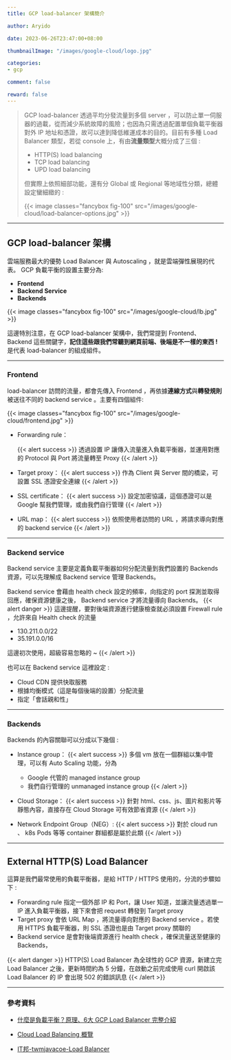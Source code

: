 ```yaml
---
title: GCP load-balancer 架構簡介

author: Aryido

date: 2023-06-26T23:47:00+08:00

thumbnailImage: "/images/google-cloud/logo.jpg"

categories:
- gcp

comment: false

reward: false
---
```

<!--BODY-->
> GCP load-balancer 透過平均分發流量到多個 server ，可以防止單一伺服器的過載，從而減少系統故障的風險；也因為只需透過配置單個負載平衡器對外 IP 地址和憑證，故可以達到降低維運成本的目的。目前有多種 Load Balancer 類型，若從 console 上，有由**流量類型**大概分成了三個 :
> - HTTP(S) load balancing
> - TCP load balancing
> - UPD load balancing
>
> 但實際上依照細部功能，還有分 Global 或 Regional 等地域性分類，總體設定蠻細緻的 :
>
> {{< image classes="fancybox fig-100" src="/images/google-cloud/load-balancer-options.jpg" >}}
<!--more-->

---

## GCP load-balancer 架構
雲端服務最大的優勢 Load Balancer 與 Autoscaling ，就是雲端彈性展現的代表。 GCP 負載平衡的設置主要分為:
- **Frontend**
- **Backend Service**
- **Backends**

{{< image classes="fancybox fig-100" src="/images/google-cloud/lb.jpg" >}}

這邊特別注意，在 GCP load-balancer 架構中，我們常提到  Frontend、Backend 這些關鍵字，**記住這些跟我們常聽到網頁前端、後端是不一樣的東西 !** 是代表 load-balancer 的組成組件。

---

###  Frontend
load-balancer 訪問的流量，都會先傳入 Frontend ，再依據**連線方式**與**轉發規則**被送往不同的 backend service 。主要有四個組件:

{{< image classes="fancybox fig-100" src="/images/google-cloud/frontend.jpg" >}}

- Forwarding rule：

  {{< alert success >}}
  透過設置 IP 讓傳入流量進入負載平衡器，並運用對應的 Protocol 與 Port 將流量轉至 Proxy
  {{< /alert >}}
- Target proxy：
  {{< alert success >}}
  作為 Client 與 Server 間的橋梁，可設置 SSL 憑證安全連線
  {{< /alert >}}

- SSL certificate：
  {{< alert success >}}
  設定加密協議，這個憑證可以是 Google 幫我們管理，或由我們自行管理
  {{< /alert >}}

- URL map：
  {{< alert success >}}
  依照使用者訪問的 URL ，將請求導向對應的 backend service
  {{< /alert >}}

---

### Backend service
Backend service 主要是定義負載平衡器如何分配流量到我們設置的 Backends 資源，可以先理解成 Backend service 管理 Backends。

Backend service 會藉由 health check 設定的頻率，向指定的 port 探測並取得回應，確保資源健康之後， Backend service 才將流量導向 Backends。
{{< alert danger >}}
這邊提醒，要對後端資源進行健康檢查就必須設置 Firewall rule ，允許來自 Health check 的流量

- 130.211.0.0/22
- 35.191.0.0/16

這邊初次使用，超級容易忽略的 ~
{{< /alert >}}

也可以在 Backend service 這裡設定 :
- Cloud CDN 提供快取服務
- 根據均衡模式（這是每個後端的設置）分配流量
- 指定「會話親和性」

---

### Backends
Backends 的內容關聯可以分成以下幾個 :
- Instance group：
  {{< alert success >}}
  多個 vm 放在一個群組以集中管理，可以有 Auto Scaling 功能，分為
  - Google 代管的 managed instance group
  - 我們自行管理的 unmanaged instance group
  {{< /alert >}}
- Cloud Storage：
  {{< alert success >}}
  針對 html、css、js、圖片和影片等靜態內容，直接存在 Cloud Storage 可有效節省資源
  {{< /alert >}}

- Network Endpoint Group（NEG）:
  {{< alert success >}}
  對於 cloud run 、 k8s Pods 等等 container 群組都是屬於此類
  {{< /alert >}}

---

## External HTTP(S) Load Balancer
這算是我們最常使用的負載平衡器，是給 HTTP / HTTPS 使用的，分流的步驟如下 :
- Forwarding rule 指定一個外部 IP 和 Port，讓 User 知道，並讓流量透過單一 IP 進入負載平衡器，接下來會把 request 轉發到 Target proxy
- Target proxy 會依 URL Map ，將流量導向對應的 Backend service 。若使用 HTTPS 負載平衡器，則 SSL 憑證也是由 Target proxy 關聯的
-  Backend service 是會對後端資源進行 health check ，確保流量送至健康的Backends，


{{< alert danger >}}
HTTP(S) Load Balancer 為全球性的 GCP 資源，新建立完 Load Balancer 之後，更新時間約為 5 分鐘，在啟動之前完成使用 curl 開啟該 Load Balancer 的 IP 會出現 502 的錯誤訊息
{{< /alert >}}

---

### 參考資料
- [什麼是負載平衡？原理、6大 GCP Load Balancer 完整介紹](https://blog.cloud-ace.tw/networking-website/load-balance/gcp-load-balancer-introduction/)

- [Cloud Load Balancing 概覽](https://cloud.google.com/load-balancing/docs/load-balancing-overview?hl=zh-cn)

- [IT邦-twmjavacoe-Load Balancer](https://ithelp.ithome.com.tw/m/articles/10296010)